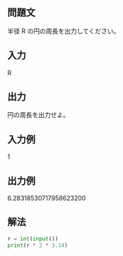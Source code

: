 ## 問題文
半径 
R の円の周長を出力してください。
## 入力
R
## 出力
円の周長を出力せよ。
## 入力例
1
## 出力例
6.28318530717958623200
## 解法

```python
r = int(input())
print(r * 2 * 3.14)